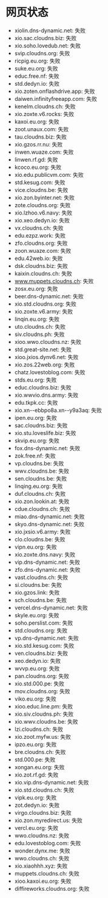 # 网页状态
- xiolin.dns-dynamic.net: 失败
- xio.sac.cloudns.biz: 失败
- xio.soho.lovedub.net: 失败
- svip.cloudns.org: 失败
- ricpig.eu.org: 失败
- suke.eu.org: 失败
- educ.free.nf: 失败
- std.dedyn.io: 失败
- xio.zoten.onflashdrive.app: 失败
- daiwen.infinityfreeapp.com: 失败
- kenelm.cloudns.ch: 失败
- xio.zoxte.v6.rocks: 失败
- kaxoi.eu.org: 失败
- zoot.unaux.com: 失败
- tau.cloudns.biz: 失败
- xio.gzos.rr.nu: 失败
- inwen.wuaze.com: 失败
- linwen.rf.gd: 失败
- kcoco.eu.org: 失败
- xio.edu.publicvm.com: 失败
- std.kesug.com: 失败
- vice.cloudns.be: 失败
- xio.zon.byinter.net: 失败
- zote.cloudns.org: 失败
- xio.lzhoo.v6.navy: 失败
- xio.xeo.dedyn.io: 失败
- vx.cloudns.ch: 失败
- edu.ezpz.work: 失败
- zfo.cloudns.org: 失败
- zoon.wuaze.com: 失败
- edu.42web.io: 失败
- dsk.cloudns.biz: 失败
- kaixin.cloudns.ch: 失败
- www.muppets.cloudns.ch: 失败
- zosx.eu.org: 失败
- beer.dns-dynamic.net: 失败
- xio.std.cloudns.org: 失败
- xio.zoxte.v6.army: 失败
- linqin.eu.org: 失败
- uto.cloudns.ch: 失败
- siv.cloudns.ph: 失败
- xioo.wwo.cloudns.nz: 失败
- std.great-site.net: 失败
- xioo.jxios.dynv6.net: 失败
- xio.zos.22web.org: 失败
- chatz.lovestoblog.com: 失败
- stds.eu.org: 失败
- educ.cloudns.biz: 失败
- xio.wwvio.dns.army: 失败
- edu.tkpk.cc: 失败
- xio.xn--ebbpo8a.xn--y9a3aq: 失败
- ipen.eu.org: 失败
- sac.cloudns.biz: 失败
- xio.stu.loveslife.biz: 失败
- skvip.eu.org: 失败
- fox.dns-dynamic.net: 失败
- zok.free.nf: 失败
- vp.cloudns.be: 失败
- wwv.cloudns.be: 失败
- sen.cloudns.be: 失败
- linqing.eu.org: 失败
- duf.cloudns.ch: 失败
- xio.zon.lookin.at: 失败
- cdue.cloudns.ch: 失败
- miao.dns-dynamic.net: 失败
- skyo.dns-dynamic.net: 失败
- xio.jxsio.v6.army: 失败
- clo.cloudns.be: 失败
- vipn.eu.org: 失败
- xio.zoxte.dns.navy: 失败
- vip.dns-dynamic.net: 失败
- zfo.dns-dynamic.net: 失败
- vast.cloudns.ch: 失败
- si.cloudns.be: 失败
- xio.gzos.link: 失败
- sch.cloudns.be: 失败
- vercel.dns-dynamic.net: 失败
- skyle.eu.org: 失败
- soho.perslist.com: 失败
- std.cloudns.org: 失败
- vp.dns-dynamic.net: 失败
- xio.std.kesug.com: 失败
- ven.cloudns.biz: 失败
- xeo.dedyn.io: 失败
- wvvp.eu.org: 失败
- pan.cloudns.org: 失败
- xio.std.000.pe: 失败
- mov.cloudns.org: 失败
- viko.eu.org: 失败
- xioo.educ.line.pm: 失败
- xio.siv.cloudns.ph: 失败
- xio.wwv.cloudns.be: 失败
- lzi.cloudns.ch: 失败
- xio.zoot.myfw.us: 失败
- ipzo.eu.org: 失败
- bre.cloudns.ch: 失败
- std.000.pe: 失败
- xongan.eu.org: 失败
- xio.zot.rf.gd: 失败
- xio.vip.dns-dynamic.net: 失败
- xio.std.cloudns.ch: 失败
- vipk.eu.org: 失败
- zot.dedyn.io: 失败
- virgo.cloudns.biz: 失败
- xio.zon.myredirect.us: 失败
- vercl.eu.org: 失败
- wwo.cloudns.nz: 失败
- edu.lovestoblog.com: 失败
- wonder.dynx.me: 失败
- wwo.cloudns.ch: 失败
- xio.xiaohhh.xyz: 失败
- muppets.cloudns.ch: 失败
- xioo.kaxoi.eu.org: 失败
- diffireworks.cloudns.org: 失败
